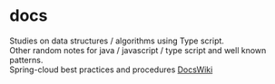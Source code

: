 # docs
Studies on data structures / algorithms using Type script.    
Other random notes for java / javascript / type script and well known patterns.   
Spring-cloud best practices and procedures
[DocsWiki](https://github.com/samuelsegal/docs/wiki)     

